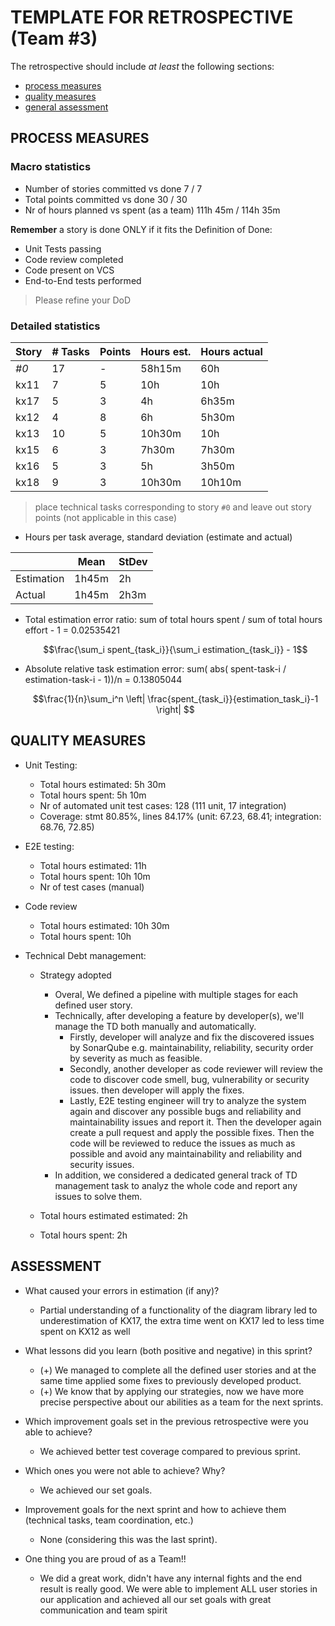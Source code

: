 # TEMPLATE FOR RETROSPECTIVE (Team #3)

The retrospective should include _at least_ the following
sections:

- [process measures](#process-measures)
- [quality measures](#quality-measures)
- [general assessment](#assessment)

## PROCESS MEASURES

### Macro statistics

- Number of stories committed vs done 7 / 7
- Total points committed vs done 30 / 30
- Nr of hours planned vs spent (as a team) 111h 45m / 114h 35m

**Remember** a story is done ONLY if it fits the Definition of Done:

- Unit Tests passing
- Code review completed
- Code present on VCS
- End-to-End tests performed

> Please refine your DoD

### Detailed statistics

| Story | # Tasks | Points | Hours est. | Hours actual |
| ----- | ------- | ------ | ---------- | ------------ |
| _#0_  | 17      | -      | 58h15m     | 60h          |
| kx11  | 7       | 5      | 10h        | 10h          |
| kx17  | 5       | 3      | 4h         | 6h35m        |
| kx12  | 4       | 8      | 6h         | 5h30m        |
| kx13  | 10      | 5      | 10h30m     | 10h          |
| kx15  | 6       | 3      | 7h30m      | 7h30m        |
| kx16  | 5       | 3      | 5h         | 3h50m        |
| kx18  | 9       | 3      | 10h30m     | 10h10m       |

> place technical tasks corresponding to story `#0` and leave out story points (not applicable in this case)

- Hours per task average, standard deviation (estimate and actual)

|            | Mean  | StDev |
| ---------- | ----- | ----- |
| Estimation | 1h45m | 2h    |
| Actual     | 1h45m | 2h3m  |

- Total estimation error ratio: sum of total hours spent / sum of total hours effort - 1 = 0.02535421

  $$\frac{\sum_i spent_{task_i}}{\sum_i estimation_{task_i}} - 1$$

- Absolute relative task estimation error: sum( abs( spent-task-i / estimation-task-i - 1))/n = 0.13805044

  $$\frac{1}{n}\sum_i^n \left| \frac{spent_{task_i}}{estimation_task_i}-1 \right| $$

## QUALITY MEASURES

- Unit Testing:
  - Total hours estimated: 5h 30m
  - Total hours spent: 5h 10m
  - Nr of automated unit test cases: 128 (111 unit, 17 integration)
  - Coverage: stmt 80.85%, lines 84.17% (unit: 67.23, 68.41; integration: 68.76, 72.85)
- E2E testing:
  - Total hours estimated: 11h
  - Total hours spent: 10h 10m
  - Nr of test cases (manual)
- Code review
  - Total hours estimated: 10h 30m
  - Total hours spent: 10h
- Technical Debt management:

  - Strategy adopted

    - Overal, We defined a pipeline with multiple stages for each defined user story.
    - Technically, after developing a feature by developer(s), we'll manage the TD both manually and automatically.
      - Firstly, developer will analyze and fix the discovered issues by SonarQube e.g. maintainability, reliability, security order by severity as much as feasible.
      - Secondly, another developer as code reviewer will review the code to discover code smell, bug, vulnerability or security issues. then developer will apply the fixes.
      - Lastly, E2E testing engineer will try to analyze the system again and discover any possible bugs and reliability and maintainability issues and report it. Then the developer again create a pull request and apply the possible fixes.
      Then the code will be reviewed to reduce the issues as much as possible and avoid any maintainability and reliability and security issues.
    - In addition, we considered a dedicated general track of TD management task to analyz the whole code and report any issues to solve them.

  - Total hours estimated estimated: 2h
  - Total hours spent: 2h

## ASSESSMENT

- What caused your errors in estimation (if any)?

  - Partial understanding of a functionality of the diagram library led to underestimation of KX17,
    the extra time went on KX17 led to less time spent on KX12 as well

- What lessons did you learn (both positive and negative) in this sprint?

  - (+) We managed to complete all the defined user stories and at the same time applied some fixes to previously developed product.
  - (+) We know that by applying our strategies, now we have more precise perspective about our abilities as a team for the next sprints.

- Which improvement goals set in the previous retrospective were you able to achieve?

  - We achieved better test coverage compared to previous sprint.

- Which ones you were not able to achieve? Why?

  - We achieved our set goals.

- Improvement goals for the next sprint and how to achieve them (technical tasks, team coordination, etc.)

  - None (considering this was the last sprint).

- One thing you are proud of as a Team!!
  - We did a great work, didn't have any internal fights and the end result is really good. We were able to implement ALL user stories in our application and achieved all our set goals with great communication and team spirit
